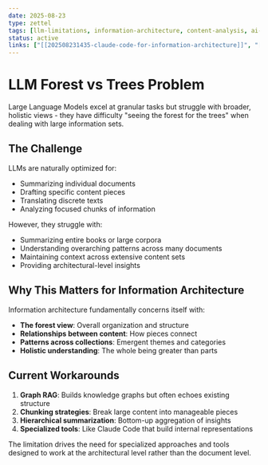 ```yaml
---
date: 2025-08-23
type: zettel
tags: [llm-limitations, information-architecture, content-analysis, ai-challenges]
status: active
links: ["[[202508231435-claude-code-for-information-architecture]]", "[[202508231437-agentic-tools-for-ia]]"]
---
```


# LLM Forest vs Trees Problem

Large Language Models excel at granular tasks but struggle with broader, holistic views - they have difficulty "seeing the forest for the trees" when dealing with large information sets.

## The Challenge

LLMs are naturally optimized for:
- Summarizing individual documents
- Drafting specific content pieces
- Translating discrete texts
- Analyzing focused chunks of information

However, they struggle with:
- Summarizing entire books or large corpora
- Understanding overarching patterns across many documents
- Maintaining context across extensive content sets
- Providing architectural-level insights

## Why This Matters for Information Architecture

Information architecture fundamentally concerns itself with:
- **The forest view**: Overall organization and structure
- **Relationships between content**: How pieces connect
- **Patterns across collections**: Emergent themes and categories
- **Holistic understanding**: The whole being greater than parts

## Current Workarounds

1. **Graph RAG**: Builds knowledge graphs but often echoes existing structure
2. **Chunking strategies**: Break large content into manageable pieces
3. **Hierarchical summarization**: Bottom-up aggregation of insights
4. **Specialized tools**: Like Claude Code that build internal representations

The limitation drives the need for specialized approaches and tools designed to work at the architectural level rather than the document level.